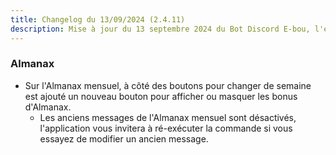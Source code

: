 ```yaml
---
title: Changelog du 13/09/2024 (2.4.11)
description: Mise à jour du 13 septembre 2024 du Bot Discord E-bou, l'encyclopédie DOFUS la plus complète sur Discord.
---
```


### Almanax
- Sur l'Almanax mensuel, à côté des boutons pour changer de semaine est ajouté un nouveau bouton pour afficher ou masquer les bonus d'Almanax.
  - Les anciens messages de l'Almanax mensuel sont désactivés, l'application vous invitera à ré-exécuter la commande si vous essayez de modifier un ancien message.